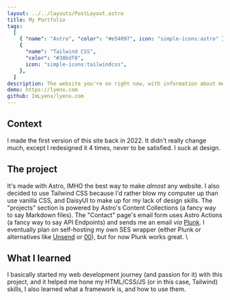 ```yaml
---
layout: ../../layouts/PostLayout.astro
title: My Portfolio
tags:
  [
    { "name": "Astro", "color": "#e54097", icon: "simple-icons:astro" },
    {
      "name": "Tailwind CSS",
      "color": "#38bdf8",
      icon: "simple-icons:tailwindcss",
    },
  ]
description: The website you're on right now, with information about me and my projects
demo: https://lyenx.com
github: ImLyenx/lyenx.com
---
```


## Context

I made the first version of this site back in 2022. It didn't really change much, except I redesigned it 4 times, never to be satisfied. I suck at design.

## The project

It's made with Astro, IMHO the best way to make _almost_ any website. I also decided to use Tailwind CSS because I'd rather blow my computer up than use vanilla CSS, and DaisyUI to make up for my lack of design skills. The "projects" section is powered by Astro's Content Collections (a fancy way to say Markdown files). The "Contact" page's email form uses Astro Actions (a fancy way to say API Endpoints) and sends me an email _via_ [Plunk](https://useplunk.com). I eventually plan on self-hosting my own SES wrapper (either Plunk or alternatives like [Unsend](https://unsend.dev) or [00](https://double-zero.cloud)), but for now Plunk works great. \

## What I learned

I basically started my web development journey (and passion for it) with this project, and it helped me hone my HTML/CSS/JS (or in this case, Tailwind) skills, I also learned what a framework is, and how to use them.
